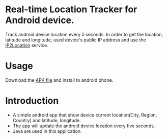 # Real-time Location Tracker for Android device.
Track android device location every 5 seconds.
In order to get the location, latitude and longitude, used device's public IP address and use the <a href="https://www.ip2location.io/">IP2Location</a> service.

# Usage
Download the <a href="https://github.com/sky95-lee/Real-time-Location-Tracker/blob/master/real-time%20tracker.apk">APK file</a> and install to android phone.

# Introduction
<ul>
  <li>A simple android app that show device current location(City, Region, Country) and latitude, longitude.</li>
  <li>The app will update the android device location every five seconds.</li>
  <li>Java are used in this application.</li>
</ul>
